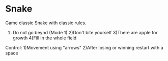 # Snake
Game classic Snake with classic rules.
1) Do not go beynd (Mode 1)
2)Don't bite yourself
3)There are apple for growth
4)Fill in the whole field

Control:
1)Movement using "arrows"
2)After losing or winning restart with a space
